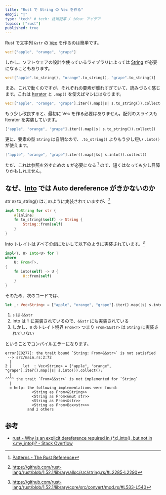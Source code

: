 ```yaml
---
title: "Rust で String の Vec を作る"
emoji: "🙆"
type: "tech" # tech: 技術記事 / idea: アイデア
topics: ["rust"]
published: true
---
```


Rust で文字列 `&str` の [Vec](https://doc.rust-lang.org/1.52.0/std/vec/struct.Vec.html) を作るのは簡単です。

```rust
vec!["apple", "orange", "grape"]
```

しかし、ソフトウェアの設計や使っているライブラリによっては [String](https://doc.rust-lang.org/1.52.0/std/string/struct.String.html) が必要になることもあります。

```rust
vec!["apple".to_string(), "orange".to_string(), "grape".to_string()]
```

まあ、これで動くのですが、それぞれの要素が離れすぎていて、読みづらく感じます。これは [Iterator](https://doc.rust-lang.org/1.52.0/std/iter/trait.Iterator.html) と `.map()` を使えばマシにはなります。

```rust
vec!["apple", "orange", "grape"].iter().map(|s| s.to_string()).collect()
```

もう少し改良すると、最初に Vec を作る必要はありません。配列のスライスも Iterator を実装しています。

```rust
["apple", "orange", "grape"].iter().map(|s| s.to_string()).collect()
```

更に、要素の型 `String` は自明なので、`.to_string()` よりもう少し短い `.into()` が使えます。

```rust
["apple", "orange", "grape"].iter().map(|&s| s.into()).collect()
```

ただ、これは参照を外すための `&` が必要になる [^1] ので、短くはなっても少し目障りかもしれません。

## なぜ、[Into](https://doc.rust-lang.org/1.52.0/std/convert/trait.Into.html) では Auto dereference がきかないのか

str の to_string() はこのように実装されていますが、[^2]

```rust
impl ToString for str {
    #[inline]
    fn to_string(&self) -> String {
        String::from(self)
    }
}
```

Into トレイトは*すべての型*にたいして以下のように実装されています。[^3]

```rust
impl<T, U> Into<U> for T
where
    U: From<T>,
{
    fn into(self) -> U {
        U::from(self)
    }
}
```

そのため、次のコードでは、

```rust
let _: Vec<String> = ["apple", "orange", "grape"].iter().map(|s| s.into()).collect();
```

1. `s` は `&&str`
2. Into は `T` に実装されているので、`&&str` にも実装されている
3. しかし、`U` のトレイト境界 `From<T>` つまり `From<&&str>` は `String` に実装されていない

ということでコンパイルエラーになります。

```
error[E0277]: the trait bound `String: From<&&str>` is not satisfied
 --> src/main.rs:2:72
  |
2 |     let _: Vec<String> = ["apple", "orange", "grape"].iter().map(|s| s.into()).collect();
  |                                                                        ^^^^ the trait `From<&&str>` is not implemented for `String`
  |
  = help: the following implementations were found:
            <String as From<&String>>
            <String as From<&mut str>>
            <String as From<&str>>
            <String as From<Box<str>>>
          and 2 others
```

## 参考

- [rust - Why is an explicit dereference required in (*x).into(), but not in x.my_into()? - Stack Overflow](https://stackoverflow.com/questions/58082860/why-is-an-explicit-dereference-required-in-x-into-but-not-in-x-my-into)



[^1]: [Patterns - The Rust Reference](https://doc.rust-lang.org/reference/patterns.html#reference-patterns)
[^2]: https://github.com/rust-lang/rust/blob/1.52.1/library/alloc/src/string.rs/#L2285-L2290
[^3]: https://github.com/rust-lang/rust/blob/1.52.1/library/core/src/convert/mod.rs/#L533-L540
